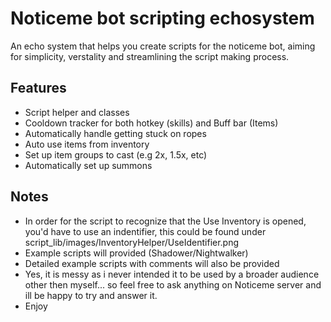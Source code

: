 # Noticeme bot scripting echosystem

An echo system that helps you create scripts for the noticeme bot, aiming for simplicity, verstality and streamlining the script making process.

## Features

- Script helper and classes
- Cooldown tracker for both hotkey (skills) and Buff bar (Items)
- Automatically handle getting stuck on ropes
- Auto use items from inventory
- Set up item groups to cast (e.g 2x, 1.5x, etc)
- Automatically set up summons

## Notes

- In order for the script to recognize that the Use Inventory is opened, you'd have to use an indentifier, this could be found under script_lib/images/InventoryHelper/UseIdentifier.png
- Example scripts will provided (Shadower/Nightwalker)
- Detailed example scripts with comments will also be provided
- Yes, it is messy as i never intended it to be used by a broader audience other then myself... so feel free to ask anything on Noticeme server and ill be happy to try and answer it.
- Enjoy
